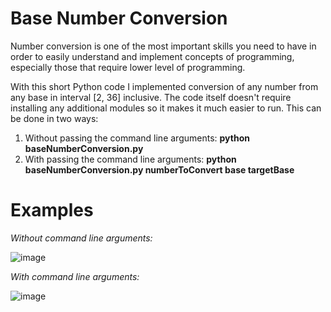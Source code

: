 # Base Number Conversion

Number conversion is one of the most important skills you need to have in order to easily understand and implement concepts of programming, especially those that require lower level of programming.

With this short Python code I implemented conversion of any number from any base in interval [2, 36] inclusive. The code itself doesn't require installing any additional modules so it makes it much easier to run.
This can be done in two ways:
  1. Without passing the command line arguments: **python baseNumberConversion.py**
  2. With passing the command line arguments: **python baseNumberConversion.py numberToConvert base targetBase**

# Examples

_Without command line arguments:_

![image](https://github.com/Drashko73/Base-Number-Conversion/assets/103207855/eb45d9ff-0822-4900-afe8-73974aaee02a)

_With command line arguments:_

![image](https://github.com/Drashko73/Base-Number-Conversion/assets/103207855/4cfe22af-8a7a-4b41-aec2-e510ddc9d2f7)
